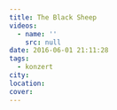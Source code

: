 ```yaml
---
title: The Black Sheep
videos:
  - name: ''
    src: null
date: 2016-06-01 21:11:28
tags:
  - konzert
city:
location:
cover:
---
```

